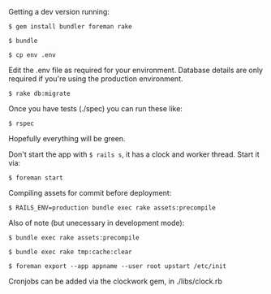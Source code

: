 Getting a dev version running:

`$ gem install bundler foreman rake`

`$ bundle`

`$ cp env .env`

Edit the .env file as required for your environment. Database details are only required if you're using the production environment.

`$ rake db:migrate`

Once you have tests (./spec) you can run these like:

`$ rspec`

Hopefully everything will be green.

Don't start the app with `$ rails s`, it has a clock and worker thread. Start it via:

`$ foreman start`

Compiling assets for commit before deployment:

`$ RAILS_ENV=production bundle exec rake assets:precompile`

Also of note (but unecessary in development mode):

`$ bundle exec rake assets:precompile`

`$ bundle exec rake tmp:cache:clear`

`$ foreman export --app appname --user root upstart /etc/init`

Cronjobs can be added via the clockwork gem, in ./libs/clock.rb
